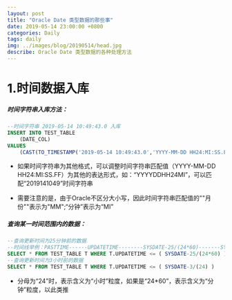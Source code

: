 ```yaml
---
layout: post
title: "Oracle Date 类型数据的那些事"
date: 2019-05-14 23:00:00 +0800
categories: Daily
tags: daily
img: ../images/blog/20190514/head.jpg
describe: Oracle Date 类型数据的各种处理方法
---
```


# 1.时间数据入库

##### 时间字符串入库方法：

```sql
--时间字符串 2019-05-14 10:49:43.0 入库
INSERT INTO TEST_TABLE 
	(DATE_COL) 
VALUES
	(CAST(TO_TIMESTAMP('2019-05-14 10:49:43.0','YYYY-MM-DD HH24:MI:SS.FF') AS DATE))
```

- 如果时间字符串为其他格式，可以调整时间字符串匹配值（YYYY-MM-DD HH24:MI:SS.FF）为其他的表达形式，如：“YYYYDDHH24MI”，可以匹配“2019141049”时间字符串

- 需要注意的是，由于Oracle不区分大小写，因此时间字符串匹配值的""月份""表示为"MM";“分钟”表示为“MI”

##### 查询某一时间范围内的数据：

```sql
--查询更新时间为25分钟前的数据
--时间线举例：PASTTIME------UPDATETIME--------SYSDATE-25/(24*60)-------SYSDATE
SELECT * FROM TEST_TABLE T WHERE T.UPDATETIME <= ( SYSDATE-25/(24*60) )
--查询更新时间为3小时前的数据
SELECT * FROM TEST_TABLE T WHERE T.UPDATETIME <= ( SYSDATE-3/(24) )
```

- 分母为“24”时，表示含义为“小时”粒度，如果是“24*60”，表示含义为“分钟”粒度，以此类推